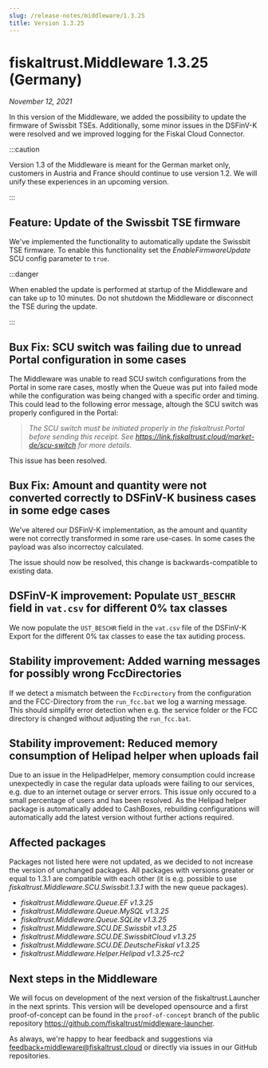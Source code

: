 ```yaml
---
slug: /release-notes/middleware/1.3.25
title: Version 1.3.25
---
```


# fiskaltrust.Middleware 1.3.25 (Germany)
_November 12, 2021_

In this version of the Middleware, we added the possibility to update the firmware of Swissbit TSEs. Additionally, some minor issues in the DSFinV-K were resolved and we improved logging for the Fiskal Cloud Connector.

:::caution

Version 1.3 of the Middleware is meant for the German market only, customers in Austria and France should continue to use version 1.2. We will unify these experiences in an upcoming version.

:::

## Feature: Update of the Swissbit TSE firmware
We've implemented the functionality to automatically update the Swissbit TSE firmware. To enable this functionality set the _EnableFirmwareUpdate_ SCU config parameter to `true`.

:::danger

When enabled the update is performed at startup of the Middleware and can take up to 10 minutes. Do not shutdown the Middleware or disconnect the TSE during the update.

:::

## Bux Fix: SCU switch was failing due to unread Portal configuration in some cases
The Middleware was unable to read SCU switch configurations from the Portal in some rare cases, mostly when the Queue was put into failed mode while the configuration was being changed with a specific order and timing. This could lead to the following error message, altough the SCU switch was properly configured in the Portal:
> _The SCU switch must be initiated properly in the fiskaltrust.Portal before sending this receipt. See https://link.fiskaltrust.cloud/market-de/scu-switch for more details._

This issue has been resolved.

## Bux Fix: Amount and quantity were not converted correctly to DSFinV-K business cases in some edge cases
We've altered our DSFinV-K implementation, as the amount and quantity were not correctly transformed in some rare use-cases.
In some cases the payload was also incorrectoy calculated.

The issue should now be resolved, this change is backwards-compatible to existing data.

## DSFinV-K improvement: Populate `UST_BESCHR` field in `vat.csv` for different 0% tax classes
We now populate the `UST_BESCHR` field in the `vat.csv` file of the DSFinV-K Export for the different 0% tax classes to ease the tax autiding process.

## Stability improvement: Added warning messages for possibly wrong FccDirectories
If we detect a mismatch between the `FccDirectory` from the configuration and the FCC-Directory from the `run_fcc.bat` we log a warning message. This should simplify error detection when e.g. the service folder or the FCC directory is changed without adjusting the `run_fcc.bat`.

## Stability improvement: Reduced memory consumption of Helipad helper when uploads fail
Due to an issue in the HelipadHelper, memory consumption could increase unexpectedly in case the regular data uploads were failing to our services, e.g. due to an internet outage or server errors. This issue only occured to a small percentage of users and has been resolved. As the Helipad helper package is automatically added to CashBoxes, rebuilding configurations will automatically add the latest version without further actions required.

## Affected packages
Packages not listed here were not updated, as we decided to not increase the version of unchanged packages. All packages with versions greater or equal to 1.3.1 are compatible with each other (it is e.g. possible to use _fiskaltrust.Middleware.SCU.Swissbit.1.3.1_ with the new queue packages).

- _fiskaltrust.Middleware.Queue.EF v1.3.25_
- _fiskaltrust.Middleware.Queue.MySQL v1.3.25_
- _fiskaltrust.Middleware.Queue.SQLite v1.3.25_
- _fiskaltrust.Middleware.SCU.DE.Swissbit v1.3.25_
- _fiskaltrust.Middleware.SCU.DE.SwissbitCloud v1.3.25_
- _fiskaltrust.Middleware.SCU.DE.DeutscheFiskal v1.3.25_
- _fiskaltrust.Middleware.Helper.Helipad v1.3.25-rc2_

## Next steps in the Middleware
We will focus on development of the next version of the fiskaltrust.Launcher in the next sprints.
This version will be developed opensource and a first proof-of-concept can be found in the `proof-of-concept` branch of the public repository https://github.com/fiskaltrust/middleware-launcher.

As always, we're happy to hear feedback and suggestions via [feedback+middleware@fiskaltrust.cloud](mailto:feedback+middleware@fiskaltrust.cloud) or directly via issues in our GitHub repositories.
